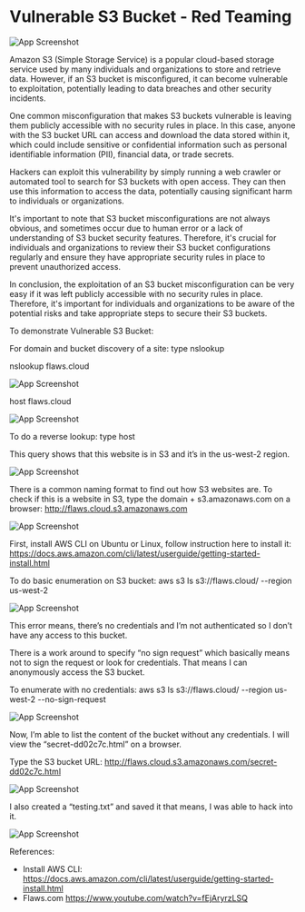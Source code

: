 
# Vulnerable S3 Bucket - Red Teaming

 ![App Screenshot](https://drive.google.com/uc?export=view&id=1uSG8jeENF6hlHk_NIquqs4UNQrFdx7_M)


Amazon S3 (Simple Storage Service) is a popular cloud-based storage service used by many individuals and organizations to store and retrieve data. However, if an S3 bucket is misconfigured, it can become vulnerable to exploitation, potentially leading to data breaches and other security incidents.

One common misconfiguration that makes S3 buckets vulnerable is leaving them publicly accessible with no security rules in place. In this case, anyone with the S3 bucket URL can access and download the data stored within it, which could include sensitive or confidential information such as personal identifiable information (PII), financial data, or trade secrets.

Hackers can exploit this vulnerability by simply running a web crawler or automated tool to search for S3 buckets with open access. They can then use this information to access the data, potentially causing significant harm to individuals or organizations.

It's important to note that S3 bucket misconfigurations are not always obvious, and sometimes occur due to human error or a lack of understanding of S3 bucket security features. Therefore, it's crucial for individuals and organizations to review their S3 bucket configurations regularly and ensure they have appropriate security rules in place to prevent unauthorized access.

In conclusion, the exploitation of an S3 bucket misconfiguration can be very easy if it was left publicly accessible with no security rules in place. Therefore, it's important for individuals and organizations to be aware of the potential risks and take appropriate steps to secure their S3 buckets.

To demonstrate Vulnerable S3 Bucket:

For domain and bucket discovery of a site: type nslookup <sitename>

nslookup flaws.cloud
  
![App Screenshot](https://drive.google.com/uc?export=view&id=1BVRVQ6qhRjdTM5wtDdQuYGtsuZkX5Yn7)


host flaws.cloud
  
![App Screenshot](https://drive.google.com/uc?export=view&id=1Hofov-ZiaDDwiSNh9srE1rpQNVhv2w2j)


To do a reverse lookup: type host <ipaddress>

This query shows that this website is in S3 and it’s in the us-west-2 region.
  
![App Screenshot](https://drive.google.com/uc?export=view&id=1BK7Y5ZQa0yWDApfODoRZB1TyMqQ3ubkD)


There is a common naming format to find out how S3 websites are. To check if this is a website in S3, type the domain + s3.amazonaws.com on a browser: 
http://flaws.cloud.s3.amazonaws.com

  
![App Screenshot](https://drive.google.com/uc?export=view&id=1_EUuiDCxxDw-PLgcsMnUgZ1Bnr8jn7nO)


First, install AWS CLI on Ubuntu or Linux, follow instruction here to install it: https://docs.aws.amazon.com/cli/latest/userguide/getting-started-install.html

To do basic enumeration on S3 bucket:
aws s3 ls s3://flaws.cloud/ --region us-west-2

![App Screenshot](https://drive.google.com/uc?export=view&id=1L6eDRP1LPnIL-EbGSdBoVhd3IKJ9vjTh)


This error means, there’s no credentials and I’m not authenticated so I don’t have any access to this bucket. 

There is a work around to specify “no sign request” which basically means not to sign the request or look for credentials. That means I can anonymously access the S3 bucket.

To enumerate with no credentials:
aws s3 ls s3://flaws.cloud/ --region us-west-2 --no-sign-request

![App Screenshot](https://drive.google.com/uc?export=view&id=1Z9UK97oVHBl_KizkVHTXHbUIxJLMVF41)


Now, I’m able to list the content of the bucket without any credentials. I will view the “secret-dd02c7c.html” on a browser. 

Type the S3 bucket URL: http://flaws.cloud.s3.amazonaws.com/secret-dd02c7c.html

![App Screenshot](https://drive.google.com/uc?export=view&id=1moMD7WG-4mzn70KxRa-zQP2HWjmhnwwW)


I also created a “testing.txt” and saved it that means, I was able to hack into it.
  

![App Screenshot](https://drive.google.com/uc?export=view&id=1Dx4DtG_YIqJSBwcbkfQixDkTleT8QUh7)


References:

- Install AWS CLI: https://docs.aws.amazon.com/cli/latest/userguide/getting-started-install.html
- Flaws.com https://www.youtube.com/watch?v=fEjAryrzLSQ

